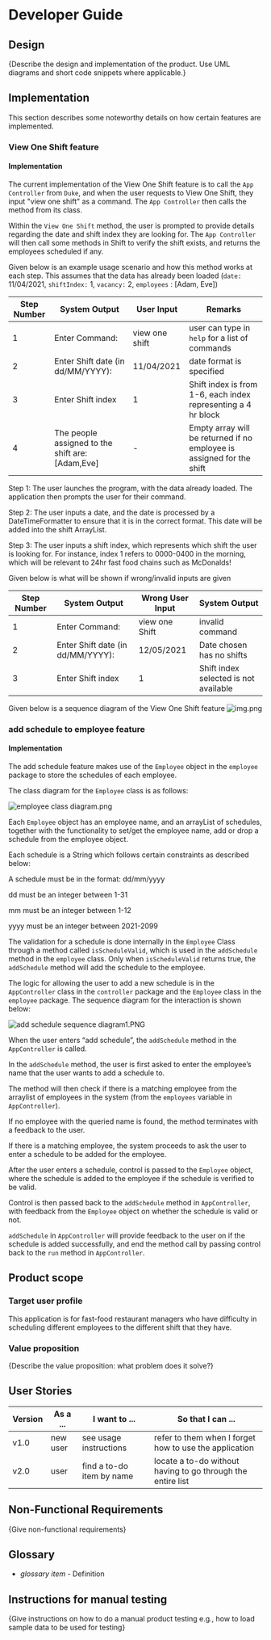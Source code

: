 # Developer Guide

## Design

{Describe the design and implementation of the product. Use UML diagrams and short code snippets where applicable.}

## Implementation
This section describes some noteworthy details on how certain features are implemented.

### View One Shift feature
#### Implementation
The current implementation of the View One Shift feature is to call the `App Controller` from `Duke`, and when the user requests to View One Shift, they input "view one shift" as a command.
The `App Controller` then calls the method from its class.

Within the `View One Shift` method, the user is prompted to provide details regarding the date and shift index they are looking for.
The `App Controller` will then call some methods in Shift to verify the shift exists, and returns the employees scheduled if any.

Given below is an example usage scenario and how this method works at each step.
This assumes that the data has already been loaded (`date: `11/04/2021, `shiftIndex:` 1, `vacancy:` 2, `employees` : [Adam, Eve])

|Step Number| System Output| User Input | Remarks|
|-------------|--------------|------------------|------------------|
|1|Enter Command: | view one shift | user can type in `help` for a list of commands|
|2|Enter Shift date (in dd/MM/YYYY):|11/04/2021|date format is specified|
|3|Enter Shift index | 1 | Shift index is from 1-6, each index representing a 4 hr block|
|4|The people assigned to the shift are: [Adam,Eve]|-|Empty array will be returned if no employee is assigned for the shift|

Step 1: The user launches the program, with the data already loaded. The application then prompts the user for their command.

Step 2: The user inputs a date, and the date is processed by a DateTimeFormatter to ensure that it is in the correct format. 
This date will be added into the shift ArrayList. 

Step 3: The user inputs a shift index, which represents which shift the user is looking for. For instance, index 1 refers to 
0000-0400 in the morning, which will be relevant to 24hr fast food chains such as McDonalds!


Given below is what will be shown if wrong/invalid inputs are given

|Step Number| System Output| Wrong User Input | System Output|
|-------------|--------------|------------------|------------------|
|1|Enter Command: | view one Shift | invalid command|
|2|Enter Shift date (in dd/MM/YYYY):|12/05/2021|Date chosen has no shifts|
|3|Enter Shift index | 1 | Shift index selected is not available|

Given below is a sequence diagram of the View One Shift feature
![img.png](img.png)

### add schedule to employee feature
#### Implementation

The add schedule feature makes use of the `Employee` object in the `employee` package to store the schedules of each employee. 

The class diagram for the `Employee` class is as follows:

![employee class diagram.png](employee%20class%20diagram.PNG)

Each `Employee` object has an employee name, and an arrayList of schedules, together with the functionality to set/get the employee name, add or drop a schedule from the employee object.

Each schedule is a String which follows certain constraints as described below:

A schedule must be in the format: dd/mm/yyyy

dd must be an integer between 1-31

mm must be an integer between 1-12

yyyy must be an integer between 2021-2099

The validation for a schedule is done internally in the `Employee` Class through a method called `isScheduleValid`, which is used in the `addSchedule` method in the `employee` class. Only when `isScheduleValid` returns true, the `addSchedule` method will add the schedule to the employee.

The logic for allowing the user to add a new schedule is in the `AppController` class in the `controller` package and the `Employee` class in the `employee` package. The sequence diagram for the interaction is shown below:

![add schedule sequence diagram1.PNG](add%20schedule%20sequence%20diagram1.PNG)

When the user enters “add schedule”, the `addSchedule` method in the `AppController` is called. 

In the `addSchedule` method, the user is first asked to enter the employee’s name that the user wants to add a schedule to. 

The method will then check if there is a matching employee from the arraylist of employees in the system (from the `employees` variable in `AppController`). 

If no employee with the queried name is found, the method terminates with a feedback to the user. 

If there is a matching employee, the system proceeds to ask the user to enter a schedule to be added for the employee. 

After the user enters a schedule, control is passed to the `Employee` object, where the schedule is added to the employee if the schedule is verified to be valid. 

Control is then passed back to the `addSchedule` method in `AppController`, with feedback from the `Employee` object on whether the schedule is valid or not. 

`addSchedule` in `AppController` will provide feedback to the user on if the schedule is added successfully, and end the method call by passing control back to the `run` method in `AppController`.



## Product scope
### Target user profile

This application is for fast-food restaurant managers who have difficulty in scheduling different employees to the different shift that they have. 

### Value proposition

{Describe the value proposition: what problem does it solve?}

## User Stories

|Version| As a ... | I want to ... | So that I can ...|
|--------|----------|---------------|------------------|
|v1.0|new user|see usage instructions|refer to them when I forget how to use the application|
|v2.0|user|find a to-do item by name|locate a to-do without having to go through the entire list|

## Non-Functional Requirements

{Give non-functional requirements}

## Glossary

* *glossary item* - Definition

## Instructions for manual testing

{Give instructions on how to do a manual product testing e.g., how to load sample data to be used for testing}
